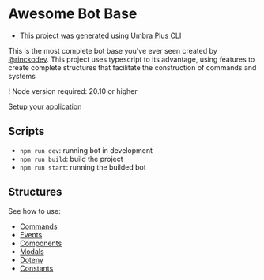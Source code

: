 # Awesome Bot Base
* [This project was generated using Umbra Plus CLI](https://github.com/rinckodev/umbraplus)

This is the most complete bot base you've ever seen created by [@rinckodev](https://github.com/rinckodev). This project uses typescript to its advantage, using features to create complete structures that facilitate the construction of commands and systems

! Node version required: 20.10 or higher 

[Setup your application](docs/setup-your-discord-application.md)

## Scripts

- `npm run dev`: running bot in development
- `npm run build`: build the project
- `npm run start`: running the builded bot

## Structures

See how to use:
- [Commands](docs/how-to-use-commands.md)
- [Events](docs/how-to-use-events.md)
- [Components](docs/how-to-use-components.md)
- [Modals](docs/how-to-use-modals.md)
- [Dotenv](docs/how-to-use-dotenv.md)
- [Constants](docs/how-to-use-constants.md)